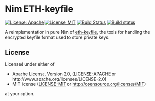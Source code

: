# Nim ETH-keyfile

[![License: Apache](https://img.shields.io/badge/License-Apache%202.0-blue.svg)](https://opensource.org/licenses/Apache-2.0)
[![License: MIT](https://img.shields.io/badge/License-MIT-yellow.svg)](https://opensource.org/licenses/MIT)
[![Build Status](https://travis-ci.org/status-im/nim-eth-keyfile.svg?branch=master)](https://travis-ci.org/status-im/nim-eth-keyfile)
[![Build status](https://ci.appveyor.com/api/projects/status/q932rbyxq24s7k9l/branch/master?svg=true)](https://ci.appveyor.com/project/cheatfate/nim-eth-keyfile/branch/master)

A reimplementation in pure Nim of [eth-keyfile](https://github.com/ethereum/eth-keyfile), the tools for handling the encrypted keyfile format used to store private keys.

## License

Licensed under either of

 * Apache License, Version 2.0, ([LICENSE-APACHE](LICENSE-APACHE) or http://www.apache.org/licenses/LICENSE-2.0)
 * MIT license ([LICENSE-MIT](LICENSE-MIT) or http://opensource.org/licenses/MIT)

at your option.
